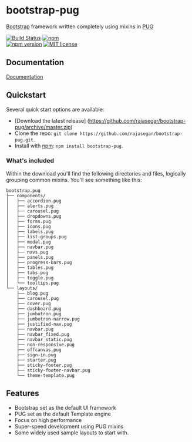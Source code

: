 # bootstrap-pug
[Bootstrap](http://getbootstrap.com) framework written completely using mixins in [PUG](http://pugjs.org)

[![Build Status](https://travis-ci.org/rajasegar/bootstrap-pug.svg?branch=master)](https://travis-ci.org/rajasegar/bootstrap-pug) 
[![npm](https://img.shields.io/npm/dm/bootstrap-pug.svg)](https://www.npmjs.com/package/bootstrap-pug)  
[![npm version](http://img.shields.io/npm/v/bootstrap-pug.svg?style=flat)](https://npmjs.org/package/bootstrap-pug "View this project on npm")
[![MIT license](http://img.shields.io/badge/license-MIT-brightgreen.svg)](http://opensource.org/licenses/MIT)

## Documentation
[Documentation](http://rajasegar.github.io/bootstrap-pug/) 

## Quickstart
  Several quick start options are available:
  * [Download the latest release] (https://github.com/rajasegar/bootstrap-pug/archive/master.zip)
  * Clone the repo: `git clone https://github.com/rajasegar/bootstrap-pug.git`.
  * Install with [npm](https://www.npmjs.com/): `npm install bootstrap-pug`.


### What's included

Within the download you'll find the following directories and files, logically grouping common mixins. You'll see something like this:

```
bootstrap.pug
├── components/
│   ├── accordion.pug
│   ├── alerts.pug
│   ├── carousel.pug
│   ├── dropdowns.pug
│   ├── forms.pug
│   ├── icons.pug
│   ├── labels.pug
│   ├── list-groups.pug
│   ├── modal.pug
│   ├── navbar.pug
│   ├── navs.pug
│   ├── panels.pug
│   ├── progress-bars.pug
│   ├── tables.pug
│   ├── tabs.pug
│   ├── toggle.pug
│   └── tooltips.pug
└── layouts/
    ├── blog.pug
    ├── carousel.pug
    ├── cover.pug
    ├── dashboard.pug
    ├── jumbotron.pug
    ├── jumbotron-narrow.pug
    ├── justified-nav.pug
    ├── navbar.pug
    ├── navbar_fixed.pug
    ├── navbar_static.pug
    ├── non-responsive.pug
    ├── offcanvas.pug
    ├── sign-in.pug
    ├── starter.pug
    ├── sticky-footer.pug
    ├── sticky-footer-navbar.pug
    └── theme-template.pug

```
  
  
## Features

  * Bootstrap set as the default UI framework
  * PUG set as the default Template engine
  * Focus on high performance
  * Super-speed development using PUG mixins
  * Some widely used sample layouts to start with.
